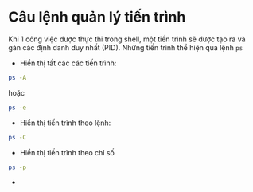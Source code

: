 # Câu lệnh quản lý tiến trình

Khi 1 công việc được thực thi trong shell, một tiến trình sẽ được tạo ra và gán các định danh duy nhất (PID). Những tiến trình thể hiện qua lệnh `ps`

- Hiển thị tất các các tiến trình:

```sh
ps -A
```
hoặc 
```sh
ps -e
```

- Hiển thị tiến trình theo lệnh:

```sh
ps -C
```

- Hiển thị tiến trình theo chỉ số

```sh
ps -p
```

- 